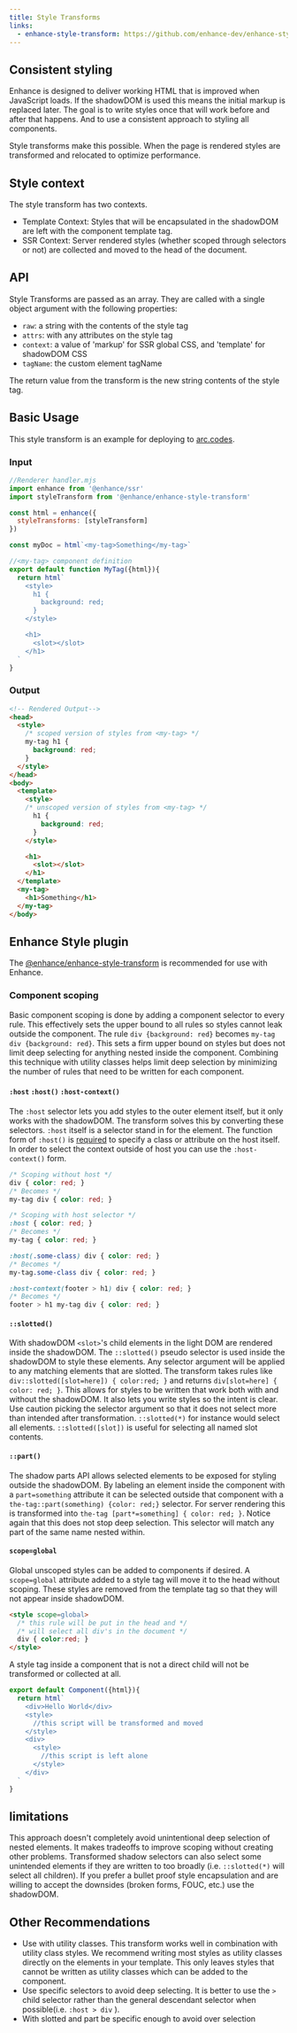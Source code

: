 ```yaml
---
title: Style Transforms
links:
  - enhance-style-transform: https://github.com/enhance-dev/enhance-style-transform
---
```


## Consistent styling
Enhance is designed to deliver working HTML that is improved when JavaScript loads. If the shadowDOM is used this means the initial markup is replaced later. The goal is to write styles once that will work before and after that happens. And to use a consistent approach to styling all components.

Style transforms make this possible. When the page is rendered styles are transformed and relocated to optimize performance.

## Style context
The style transform has two contexts.

- Template Context: Styles that will be encapsulated in the shadowDOM are left with the component template tag.
- SSR Context: Server rendered styles (whether scoped through selectors or not) are collected and moved to the head of the document.

## API
Style Transforms are passed as an array. They are called with a single object argument with the following properties:
- `raw`: a string with the contents of the style tag
- `attrs`: with any attributes on the style tag
- `context`: a value of 'markup' for SSR global CSS, and 'template' for shadowDOM CSS
- `tagName`: the custom element tagName

The return value from the transform is the new string contents of the style tag.

## Basic Usage
This style transform is an example for deploying to [arc.codes](arc.codes).

### Input
```javascript
//Renderer handler.mjs
import enhance from '@enhance/ssr'
import styleTransform from '@enhance/enhance-style-transform'

const html = enhance({
  styleTransforms: [styleTransform]
})

const myDoc = html`<my-tag>Something</my-tag>`
```

```javascript
//<my-tag> component definition
export default function MyTag({html}){
  return html`
    <style>
      h1 {
        background: red;
      }
    </style>

    <h1>
      <slot></slot>
    </h1>
  `
}
```

### Output
```html
<!-- Rendered Output-->
<head>
  <style>
    /* scoped version of styles from <my-tag> */
    my-tag h1 {
      background: red;
    }
  </style>
</head>
<body>
  <template>
    <style>
    /* unscoped version of styles from <my-tag> */
      h1 {
        background: red;
      }
    </style>

    <h1>
      <slot></slot>
    </h1>
  </template>
  <my-tag>
    <h1>Something</h1>
  </my-tag>
</body>
```
## Enhance Style plugin
The [@enhance/enhance-style-transform](https://github.com/enhance-dev/enhance-style-transform) is recommended for use with Enhance.

### Component scoping
Basic component scoping is done by adding a component selector to every rule. This effectively sets the upper bound to all rules so styles cannot leak outside the component. The rule `div {background: red}` becomes `my-tag div {background: red}`. This sets a firm upper bound on styles but does not limit deep selecting for anything nested inside the component. Combining this technique with utility classes helps limit deep selection by minimizing the number of rules that need to be written for each component.

#### `:host` `:host()` `:host-context()`
The `:host` selector lets you add styles to the outer element itself, but it only works with the shadowDOM. The transform solves this by converting these selectors. `:host` itself is a selector stand in for the element. The function form of `:host()` is [required](https://drafts.csswg.org/css-scoping/#host-selector:~:text=it%20takes%20a%20selector%20argument%20for%20syntactic%20reasons%20(we%20can%E2%80%99t%20say%20that%20%3Ahost.foo%20matches%20but%20.foo%20doesn%E2%80%99t)%2C%20but%20is%20otherwise%20identical%20to%20just%20using%20%3Ahost%20followed%20by%20a%20selector.) to specify a class or attribute on the host itself. In order to select the context outside of host you can use the `:host-context()` form.

```css
/* Scoping without host */
div { color: red; }
/* Becomes */
my-tag div { color: red; }

/* Scoping with host selector */
:host { color: red; }
/* Becomes */
my-tag { color: red; }

:host(.some-class) div { color: red; }
/* Becomes */
my-tag.some-class div { color: red; }

:host-context(footer > h1) div { color: red; }
/* Becomes */
footer > h1 my-tag div { color: red; }

```

#### `::slotted()`
With shadowDOM `<slot>`'s child elements in the light DOM are rendered inside the shadowDOM. The `::slotted()` pseudo selector is used inside the shadowDOM to style these elements. Any selector argument will be applied to any matching elements that are slotted. The transform takes rules like `div::slotted([slot=here]) { color:red; }` and returns `div[slot=here] { color: red; }`. This allows for styles to be written that work both with and without the shadowDOM. It also lets you write styles so the intent is clear. Use caution picking the selector argument so that it does not select more than intended after transformation. `::slotted(*)` for instance would select all elements. `::slotted([slot])` is useful for selecting all named slot contents.
#### `::part()`
The shadow parts API allows selected elements to be exposed for styling outside the shadowDOM. By labeling an element inside the component with a `part=something` attribute it can be selected outside that component with a `the-tag::part(something) {color: red;}` selector. For server rendering this is transformed into `the-tag [part*=something] { color: red; }`. Notice again that this does not stop deep selection. This selector will match any part of the same name nested within.

#### `scope=global`
Global unscoped styles can be added to components if desired. A `scope=global` attribute added to a style tag will move it to the head without scoping. These styles are removed from the template tag so that they will not appear inside shadowDOM.
```html
<style scope=global>
  /* this rule will be put in the head and */
  /* will select all div's in the document */
  div { color:red; }
</style>
```
A style tag inside a component that is not a direct child will not be transformed or collected at all.
```javascript
export default Component({html}){
  return html`
    <div>Hello World</div>
    <style>
      //this script will be transformed and moved
    </style>
    <div>
      <style>
        //this script is left alone
      </style>
    </div>
  `
}
```

## limitations
This approach doesn't completely avoid unintentional deep selection of nested elements. It makes tradeoffs to improve scoping without creating other problems. Transformed shadow selectors can also select some unintended elements if they are written to too broadly (i.e. `::slotted(*)` will select all children). If you prefer a bullet proof style encapsulation and are willing to accept the downsides (broken forms, FOUC, etc.) use the shadowDOM.
## Other Recommendations
- Use with utility classes.
  This transform works well in combination with utility class styles. We recommend writing most styles as utility classes directly on the elements in your template. This only leaves styles that cannot be written as utility classes which can be added to the component.
- Use specific selectors to avoid deep selecting.
  It is better to use the `>` child selector rather than the general descendant selector when possible(i.e. `:host > div` ).
- With slotted and part be specific enough to avoid over selection
